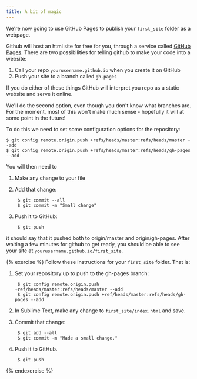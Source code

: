 ```yaml
---
title: A bit of magic
---
```


We're now going to use GitHub Pages to publish your `first_site` folder as a webpage.

Github will host an html site for free for you, through a service called [GitHub Pages](http://pages.github.com/). There are two possibilities for telling github to make your code into a website:

1. Call your repo `yourusername.github.io` when you create it on GitHub
2. Push your site to a branch called `gh-pages`

If you do either of these things GitHub will interpret you repo as a static website and serve it online.

We'll do the second option, even though you don't know what branches are. For the moment, most of this won't make much sense - hopefully it will at some point in the future!

To do this we need to set some configuration options for the repository:

    $ git config remote.origin.push +refs/heads/master:refs/heads/master --add
    $ git config remote.origin.push +refs/heads/master:refs/heads/gh-pages --add

You will then need to

1. Make any change to your file
2. Add that change:

        $ git commit --all
        $ git commit -m "Small change"

3. Push it to GitHub:

        $ git push

it should say that it pushed both to origin/master and origin/gh-pages. After waiting a few minutes for github to get ready, you should be able to see your site at `yourusername.github.io/first_site`.

{% exercise %}
Follow these instructions for your `first_site` folder. That is:

1. Set your repository up to push to the gh-pages branch:

        $ git config remote.origin.push +ref/heads/master:refs/heads/master --add
        $ git config remote.origin.push +ref/heads/master:refs/heads/gh-pages --add

2. In Sublime Text, make any change to `first_site/index.html` and save. 
3. Commit that change:

        $ git add --all
        $ git commit -m "Made a small change."

4. Push it to GitHub.

        $ git push

{% endexercise %}


